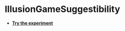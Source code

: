 # IllusionGameSuggestibility

- [**Try the experiment**](https://realitybending.github.io/IllusionGameSuggestibility/experiment/experimenter1.html)